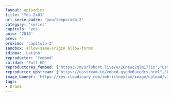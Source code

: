 ```yaml
---
layout: episodios
title: "You 2x01"
url_serie_padre: 'you/temporada-2'
category: 'series'
capitulo: 'yes'
anio: '2018'
prev: ''
proximo: 'capitulo-2'
sandbox: allow-same-origin allow-forms
idioma: 'Latino'
reproductor: 'fembed'
calidad: 'Full HD'
reproductores_fembed: ["https://myurlshort.live/v/26newc2qlm17l1x","Latino","https://feurl.com/v/5dw27cdnzk50l6q","Latino","https://mstream.space/gstovnybi04m","Latino","https://feurl.com/v/2e3egc2qdlyqggx","Latino","https://mstream.space/n265foptbq7j","Latino"]
reproductor_upstream: ["https://upstream.to/embed-qygdx6uxedrs.html","Latino"]
image_banner: 'https://res.cloudinary.com/imbriitneysam/image/upload/v1546465939/you-banner-min.jpg'
tags:
- Drama
---
```













